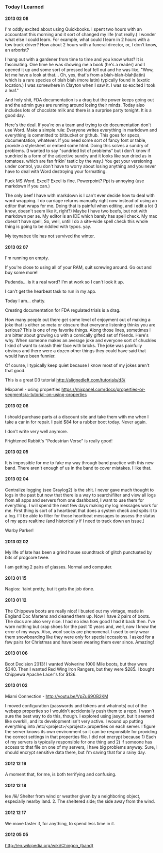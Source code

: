 ### Today I Learned

#### 2013 02 08

I'm oddly excited about using Quickbooks. I spent two hours with an accountant this morning
and it sort of changed my life (not really.) I wonder what else I could learn. For example, 
what could I learn in 2 hours with a tow truck driver? How
about 2 hours with a funeral director, or, I don't know, an arborist? 

I hang out with a gardener from time
to time and you know what? It is fascinating. One time he was showing me a book (he's a reader)
and I opened it up and some sort of pressed leaf fell out and he was like, "Wow,
let me have a look at that... Oh, yes, that's from a blah-blah-blah(latin) which is a rare 
species of blah blah (more latin) typically found in (exotic location.) I was somewhere in 
Clayton when I saw it. I was so excited I took a leaf." 

And holy shit, FDA documentation is a drag but the power keeps going out and the admin
guys are running around losing their minds. Today also includes lots of chocolate milk and there is
a surprise party tonight. It is a good day.

Here's the deal. If you're on a team and trying to do documentation don't use Word. Make a
simple rule: Everyone writes everything in markdown and everything is committed to 
bitbucket or github. This goes for specs, documentation, whatever. If you need some sort of
fancy font or table, provide a stylesheet or embed some html. Doing this solves a sundry
of problems. (I wanted to say "sundried list of problems" but i don't know if sundried
is a form of the adjective sundry and it looks like sun dried as in tomatoes. which are
fan frikin' tastic by the way.) You get your versioning under control, you don't have to
worry about losing anything and you never have to deal with Word destroying your formatting.

Fuck MS Word. Excel? Excel is fine. Powerpoint? Ppt is annoying (use markdown if you can.)

The only beef I have with markdown is I can't ever decide how to deal with word wrapping.
I do carriage returns manually right now instead of using an editor that wraps for me. Doing that is
painful when editing, and i edit a lot (I know, doesn't seem like it, right?) Maybe I have
two beefs, but not with markdown per se. My
editor is an IDE which barely has spell check. My mac doesn't have spell, So, well, until
I do a site-wide spell check this whole thing is going to be riddled with typos. yay.

My toynabee tile has not survived the winter.

#### 2013 02 07

I'm running on empty.

If you're close to using all of your RAM, quit screwing around. Go out and buy some more!

Pudenda... is it a real word? I'm at work so I can't look it up.

I can't get the hearbeat task to run in my app. 

Today I am... chatty. 

Creating documentation for FDA regulated trials is a drag.

How many people out there get some level of enjoyment out of making a joke that is either so
meta or obscure that everyone listening thinks you are serious? This is one of my favorite
things. Along those lines, sometimes I am bitter about growing up with a comically gifted 
set of friends. Here's why. When someone makes an average joke and everyone sort of chuckles 
I kind of want to smash their face with bricks. The joke was painfully obvious and there were
a dozen other things they could have said that would have been funnier.

Of course, I typically keep quiet because I know most of my jokes aren't that good.  

This is a great D3 tutorial <http://alignedleft.com/tutorials/d3/>

Mixpanel - using properties <https://mixpanel.com/docs/properties-or-segments/a-tutorial-on-using-properties>

#### 2013 02 06

I should purchase parts at a discount site and take them with me when I take a car in for repair. I
paid $84 for a rubber boot today. Never again.

I don't write very well anymore.

Frightened Rabbit's "Pedestrian Verse" is really good!

#### 2013 02 05

It is impossible for me to fake my way through band practice with this new band. There aren't enough
of us in the band to cover mistakes. I like that.

#### 2013 02 04

Centralize logging (see Graylog2) is the shit. I never gave much thought to logs in the past but now
that there is a way to search/filter and view all logs from all apps and servers from one dashboard, 
I want to use them for everything. I will spend the next few days making my log messages work for me.
First thing is sort of a heartbeat that does a system check and spits it to a log. I'll be able to
filter for those heartbeat messages to assess the status of my apps realtime (and historically if I
need to track down an issue.)

Warby Parker!

#### 2013 02 02

My life of late has been a grind house soundtrack of glitch punctuated by bits of progcore twee.

I am getting 2 pairs of glasses. Normal and computer.

#### 2013 01 15

Nagios: 'taint pretty, but it gets the job done.

#### 2013 01 12

The Chippewa boots are really nice! I busted out my vintage, made in England Doc Martens and cleaned
them up. Now I have 2 pairs of boots. The docs are also very nice. I had no idea how good I had it
back then. I've worn nothing but crap shoes for the past 10 years and, well, now I know the error of
my ways. Also, wool socks are phenomenal. I used to only wear them snowboarding like they were only
for special occasions. I asked for a few pairs for Christmas and have been wearing them ever since.
Amazing!

#### 2013 01 06

Boot Decision 2013!  I wanted Wolverine 1000 Mile boots, but they were $340. Then I wanted Red Wing
Iron Rangers, but they were $285. I bought Chippewa Apache Lacer's for $136.

#### 2013 01 02

Miami Connection - <http://youtu.be/VpZu69OB2KM>

I moved configuration (passwords and tokens and whatnots) out of the webapp properties so I wouldn't
accidentally push them to a repo. I wasn't sure the best way to do this, though. I explored using
jasypt, but it seemed like overkill, and its development isn't very active. I wound up putting
everything into /etc/\<project\>/\<project\>.properties on each server. I figure the server knows
its own environment so it can be responsible for providing the correct settings in that properties
file. I did not encrypt because 1) Each of my servers is typically responsible for one thing and 2)
if someone has access to that file on one of my servers, i have big problems anyway. Sure, I should
encrypt sensitive data there, but I'm saving that for a rainy day.

#### 2012 12 19

A moment that, for me, is both terrifying and confusing.

#### 2012 12 18

lee /lē/ Shelter from wind or weather given by a neighboring object, especially nearby land. 2. The sheltered side; the side away from the wind.

#### 2012 12 17

We move faster if, for anything, to spend less time in it.

#### 2012 05 05

<http://en.wikipedia.org/wiki/Chingon_(band)>